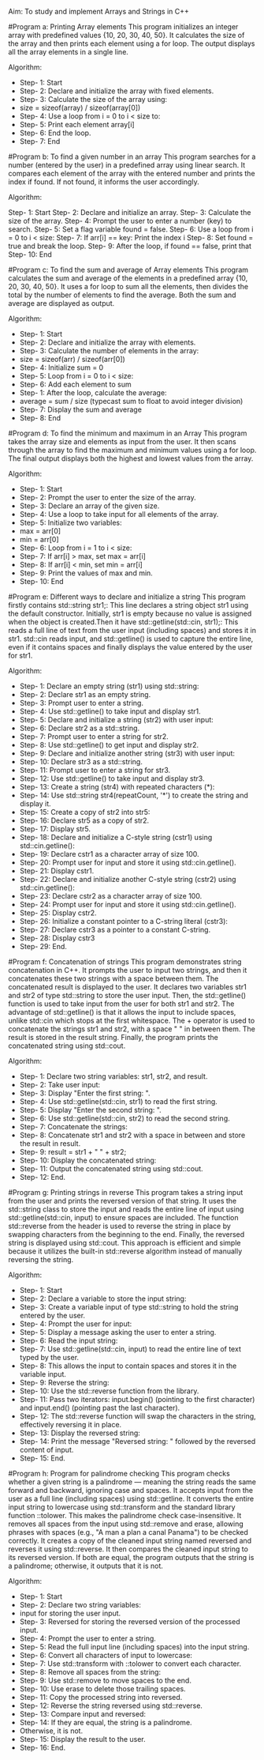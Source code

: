 Aim: To study and implement Arrays and Strings in C++

#Program a: Printing Array elements 
This program initializes an integer array with predefined values {10, 20, 30, 40, 50}. It calculates the size of the array and then prints each element using a for loop. The output displays all the array elements in a single line.

Algorithm:

- Step- 1: Start
- Step- 2: Declare and initialize the array with fixed elements.
- Step- 3: Calculate the size of the array using:
- size = sizeof(array) / sizeof(array[0])
- Step- 4: Use a loop from i = 0 to i < size to:
- Step- 5: Print each element array[i]
- Step- 6: End the loop.
- Step- 7: End

#Program b: To find a given number in an array
This program searches for a number (entered by the user) in a predefined array using linear search. It compares each element of the array with the entered number and prints the index if found. If not found, it informs the user accordingly.

Algorithm:

Step- 1: Start
Step- 2: Declare and initialize an array.
Step- 3: Calculate the size of the array.
Step- 4: Prompt the user to enter a number (key) to search.
Step- 5: Set a flag variable found = false.
Step- 6: Use a loop from i = 0 to i < size:
Step- 7: If arr[i] == key:
Print the index i
Step- 8: Set found = true and break the loop.
Step- 9: After the loop, if found == false, print that
Step- 10: End

#Program c: To find the sum and average of Array elements 
This program calculates the sum and average of the elements in a predefined array {10, 20, 30, 40, 50}. It uses a for loop to sum all the elements, then divides the total by the number of elements to find the average. Both the sum and average are displayed as output.

Algorithm:

- Step- 1: Start
- Step- 2: Declare and initialize the array with elements.
- Step- 3: Calculate the number of elements in the array:
- size = sizeof(arr) / sizeof(arr[0])
- Step- 4: Initialize sum = 0
- Step- 5: Loop from i = 0 to i < size:
- Step- 6: Add each element to sum
- Step- 1: After the loop, calculate the average:
- average = sum / size (typecast sum to float to avoid integer division)
- Step- 7: Display the sum and average
- Step- 8: End

#Program d: To find the minimum and maximum in an Array
This program takes the array size and elements as input from the user. It then scans through the array to find the maximum and minimum values using a for loop. The final output displays both the highest and lowest values from the array.

Algorithm:

- Step- 1: Start
- Step- 2: Prompt the user to enter the size of the array.
- Step- 3: Declare an array of the given size.
- Step- 4: Use a loop to take input for all elements of the array.
- Step- 5: Initialize two variables:
- max = arr[0]
- min = arr[0]
- Step- 6: Loop from i = 1 to i < size:
- Step- 7: If arr[i] > max, set max = arr[i]
- Step- 8: If arr[i] < min, set min = arr[i]
- Step- 9: Print the values of max and min.
- Step- 10: End

#Program e: Different ways to declare and initialize a string
This program firstly contains std::string str1;: This line declares a string object str1 using the default constructor. Initially, str1 is empty because no value is assigned when the object is created.Then it have std::getline(std::cin, str1);: This reads a full line of text from the user input (including spaces) and stores it in str1. std::cin reads input, and std::getline() is used to capture the entire line, even if it contains spaces and finally displays the value entered by the user for str1.

Algorithm:

- Step- 1: Declare an empty string (str1) using std::string:
- Step- 2: Declare str1 as an empty string.
- Step- 3: Prompt user to enter a string.
- Step- 4: Use std::getline() to take input and display str1.
- Step- 5: Declare and initialize a string (str2) with user input:
- Step- 6: Declare str2 as a std::string.
- Step- 7: Prompt user to enter a string for str2.
- Step- 8: Use std::getline() to get input and display str2.
- Step- 9: Declare and initialize another string (str3) with user input:
- Step- 10: Declare str3 as a std::string.
- Step- 11: Prompt user to enter a string for str3.
- Step- 12: Use std::getline() to take input and display str3.
- Step- 13: Create a string (str4) with repeated characters (*):
- Step- 14: Use std::string str4(repeatCount, '*') to create the string and display it.
- Step- 15: Create a copy of str2 into str5:
- Step- 16: Declare str5 as a copy of str2.
- Step- 17: Display str5.
- Step- 18: Declare and initialize a C-style string (cstr1) using std::cin.getline():
- Step- 19: Declare cstr1 as a character array of size 100.
- Step- 20: Prompt user for input and store it using std::cin.getline().
- Step- 21: Display cstr1.
- Step- 22: Declare and initialize another C-style string (cstr2) using std::cin.getline():
- Step- 23: Declare cstr2 as a character array of size 100.
- Step- 24: Prompt user for input and store it using std::cin.getline().
- Step- 25: Display cstr2.
- Step- 26: Initialize a constant pointer to a C-string literal (cstr3):
- Step- 27: Declare cstr3 as a pointer to a constant C-string.
- Step- 28: Display cstr3
- Step- 29: End.

#Program f: Concatenation of strings
This program demonstrates string concatenation in C++. It prompts the user to input two strings, and then it concatenates these two strings with a space between them. The concatenated result is displayed to the user. It declares two variables str1 and str2 of type std::string to store the user input. Then, the std::getline() function is used to take input from the user for both str1 and str2. The advantage of std::getline() is that it allows the input to include spaces, unlike std::cin which stops at the first whitespace.
The + operator is used to concatenate the strings str1 and str2, with a space " " in between them. The result is stored in the result string. Finally, the program prints the concatenated string using std::cout.

Algorithm:

- Step- 1: Declare two string variables:
str1, str2, and result.
- Step- 2: Take user input:
- Step- 3: Display "Enter the first string: ".
- Step- 4: Use std::getline(std::cin, str1) to read the first string.
- Step- 5: Display "Enter the second string: ".
- Step- 6: Use std::getline(std::cin, str2) to read the second string.
- Step- 7: Concatenate the strings:
- Step- 8: Concatenate str1 and str2 with a space in between and store the result in result.
- Step- 9: result = str1 + " " + str2;
- Step- 10: Display the concatenated string:
- Step- 11: Output the concatenated string using std::cout.
- Step- 12: End.

#Program g: Printing strings in reverse 
This program takes a string input from the user and prints the reversed version of that string. It uses the std::string class to store the input and reads the entire line of input using std::getline(std::cin, input) to ensure spaces are included. The function std::reverse from the <algorithm> header is used to reverse the string in place by swapping characters from the beginning to the end. Finally, the reversed string is displayed using std::cout. This approach is efficient and simple because it utilizes the built-in std::reverse algorithm instead of manually reversing the string.

Algorithm:

- Step- 1: Start
- Step- 2: Declare a variable to store the input string:
- Step- 3: Create a variable input of type std::string to hold the string entered by the user.
- Step- 4: Prompt the user for input:
- Step- 5: Display a message asking the user to enter a string.
- Step- 6: Read the input string:
- Step- 7: Use std::getline(std::cin, input) to read the entire line of text typed by the user.
- Step- 8: This allows the input to contain spaces and stores it in the variable input.
- Step- 9: Reverse the string:
- Step- 10: Use the std::reverse function from the <algorithm> library.
- Step- 11: Pass two iterators: input.begin() (pointing to the first character) and input.end() (pointing past the last character).
- Step- 12: The std::reverse function will swap the characters in the string, effectively reversing it in place.
- Step- 13: Display the reversed string:
- Step- 14: Print the message "Reversed string: " followed by the reversed content of input.
- Step- 15: End. 

#Program h: Program for palindrome checking
This program checks whether a given string is a palindrome — meaning the string reads the same forward and backward, ignoring case and spaces. It accepts input from the user as a full line (including spaces) using std::getline. It converts the entire input string to lowercase using std::transform and the standard library function ::tolower. This makes the palindrome check case-insensitive. It removes all spaces from the input using std::remove and erase, allowing phrases with spaces (e.g., "A man a plan a canal Panama") to be checked correctly. It creates a copy of the cleaned input string named reversed and reverses it using std::reverse. It then compares the cleaned input string to its reversed version. If both are equal, the program outputs that the string is a palindrome; otherwise, it outputs that it is not.

Algorithm:

- Step- 1: Start
- Step- 2: Declare two string variables:
- input for storing the user input.
- Step- 3: Reversed for storing the reversed version of the processed input.
- Step- 4: Prompt the user to enter a string.
- Step- 5: Read the full input line (including spaces) into the input string.
- Step- 6: Convert all characters of input to lowercase:
- Step- 7: Use std::transform with ::tolower to convert each character.
- Step- 8: Remove all spaces from the string:
- Step- 9: Use std::remove to move spaces to the end.
- Step- 10: Use erase to delete those trailing spaces.
- Step- 11: Copy the processed string into reversed.
- Step- 12: Reverse the string reversed using std::reverse.
- Step- 13: Compare input and reversed:
- Step- 14: If they are equal, the string is a palindrome.
- Otherwise, it is not.
- Step- 15: Display the result to the user.
- Step- 16: End.





